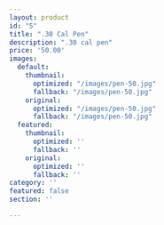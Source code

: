 ```yaml
---
layout: product
id: "5"
title: ".30 Cal Pen"
description: ".30 cal pen"
price: '50.00'
images:
  default:
    thumbnail:
      optimized: "/images/pen-50.jpg"
      fallback: "/images/pen-50.jpg"
    original:
      optimized: "/images/pen-50.jpg"
      fallback: "/images/pen-50.jpg"
  featured:
    thumbnail:
      optimized: ''
      fallback: ''
    original:
      optimized: ''
      fallback: ''
category: ''
featured: false
section: ''

---
```


